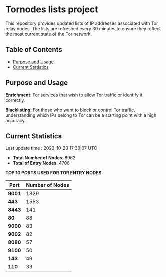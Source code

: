 # Tornodes lists project

This repository provides updated lists of IP addresses associated with Tor relay nodes. The lists are refreshed every 30 minutes to ensure they reflect the most current state of the Tor network.

## Table of Contents

- [Purpose and Usage](#purpose-and-usage)
- [Current Statistics](#current-statistics)


## Purpose and Usage

**Enrichment**: For services that wish to allow Tor traffic or identify it correctly.

**Blacklisting**: For those who want to block or control Tor traffic, understanding which IPs belong to Tor can be a starting point with a high accuracy.

## Current Statistics

Last update time : 2023-10-20 17:30:07 UTC

- **Total Number of Nodes**: 8962
- **Total of Entry Nodes**: 4706

**TOP 10 PORTS USED FOR TOR ENTRY NODES**

| **Port** | **Number of Nodes** |
|------|-----------------|
| **9001**   | 1829  |
| **443**   | 1553  |
| **8443**   | 141  |
| **80**   | 88  |
| **9000**   | 83  |
| **9002**   | 82  |
| **8080**   | 57  |
| **9100**   | 50  |
| **143**   | 49  |
| **110**   | 33  |


